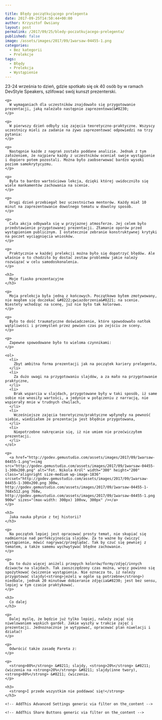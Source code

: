 ```yaml
---

title: Błędy początkującego prelegenta
date: 2017-09-25T14:50:44+00:00
author: Krzysztof Owsiany
layout: post
permalink: /2017/09/25/bledy-poczatkujacego-prelegenta/
published: false
image: /assets/images/2017/09/1warsaw-04455-1.png
categories:
  - Bez kategorii
  - Prelekcje
tags:
  - Błędy
  - Prelekcja
  - Wystąpienie
---
```


<div id="dslc-theme-content">
  <div id="dslc-theme-content-inner">
    <p>
      23-24 września to dzień, gdzie spotkało się ok 40 osób by w ramach DevStyle Speakers, szlifować swój kunszt prezenterski.
    </p>
    
    <p>
      W wymaganiach dla uczestników znajdowało się przygotowanie prezentacji, jaką należało następnie zaprezentować&#8230;
    </p>
  
  <!--break-->

    <p>
      W pierwszy dzień odbyły się zajęcia teoretyczno-praktyczne. Wszyscy uczestnicy mieli za zadanie na żywo zaprezentować odpowiedzi na trzy pytania:
    </p>
    
    <p>
      Następnie każde z nagrań zostało poddane analizie. Jednak z tym założeniem, że najpierw każdy z uczestników oceniał swoje wystąpienie i dopiero potem pozostali. Można było zaobserwować bardzo wysoki poziom samokrytycyzmu.
    </p>
    
    <p>
      Była to bardzo wartościowa lekcja, dzięki której uwidoczniło się wiele mankamentów zachowania na scenie.
    </p>
    
    <p>
      Drugi dzień przebiegał bez uczestnictwa mentorów. Każdy miał 10 minut na zaprezentowanie dowolnego tematu w dowolny sposób.
    </p>
    
    <p>
      Cała akcja odbywała się w przyjaznej atmosferze. Jej celem było przedstawienie przygotowanej prezentacji. Złamanie oporów przed wystąpieniem publicznym. I ostatecznie zebranie konstruktywnej krytyki na poczet wyciągnięcia wniosków.
    </p>
    
    <p>
      Praktycznie w każdej prelekcji można było się dopatrzyć błędów. Ale właśnie o to chodziło by dostać zestaw problemów jakie należy rozwiązać w celu samodoskonalenia.
    </p>
    
    <h3>
      Moje fiasko prezentacyjne
    </h3>
    
    <p>
      Moja prelekcja była jedną z końcowych. Początkowo byłem zmotywowany, nie mogłem się doczekać &#8222;gwiazdorzenia&#8221; na scenie. Niestety wchodząc na scenę, już nie było tak kolorowo.
    </p>
    
    <p>
      Było to dość traumatyczne doświadczenie, które spowodowało natłok wątpliwości i przemyśleń przez pewien czas po zejściu ze sceny.
    </p>
    
    <p>
      Zapewne spowodowane było to wieloma czynnikami:
    </p>
    
    <ol>
      <li>
        Zbyt ambitna forma prezentacji jak na początek kariery prelegenta,
      </li>
      <li>
        Za dużo uwagi na przygotowaniu slajdów, a za mało na przygotowanie praktyczne,
      </li>
      <li>
        Brak wsparcia w slajdach, przygotowane były w taki sposób, iż same sobie nie wnosiły wartości, a jedynie w połączeniu z narracją, nie wspierały mnie w trudnych chwilach,
      </li>
      <li>
        Wcześniejsze zajęcia teoretyczno/praktyczne wpłynęły na pewność siebie, wiedziałem że prezentacja jest błędnie przygotowana,
      </li>
      <li>
        Niepotrzebne nakręcanie się, iż nie umiem nie przećwiczyłem prezentacji.
      </li>
    </ol>
    
    <p>
      <a href="http://godev.gemustudio.com/assets/images/2017/09/1warsaw-04455-1.png"><img src="http://godev.gemustudio.com/assets/images/2017/09/1warsaw-04455-1-300x200.png" alt="Fot. Nikola Król" width="300" height="200" class="alignright size-medium wp-image-1836" srcset="http://godev.gemustudio.com/assets/images/2017/09/1warsaw-04455-1-300x200.png 300w, http://godev.gemustudio.com/assets/images/2017/09/1warsaw-04455-1-768x512.png 768w, http://godev.gemustudio.com/assets/images/2017/09/1warsaw-04455-1.png 900w" sizes="(max-width: 300px) 100vw, 300px" /></a>
    </p>
    
    <h3>
      Jaka nauka płynie z tej historii?
    </h3>
    
    <p>
      Na początek lepiej jest opracować prosty temat, nie skupiać się nadmiernie nad perfekcyjnością slajdów. Za to ważne by ćwiczyć wystąpienie, mówić nagrywać/przeglądać. Tak by czuć się pewniej z tematem, a także samemu wychwytywać błędne zachowanie.
    </p>
    
    <p>
      Da to dużo więcej aniżeli przepych kolorów/formy/zdjęć/innych dziwactw na slajdach. Tak zaoszczędzony czas można, wręcz powinno się spożytkować ćwiczenie wystąpienia. Nie oznacza to, iż należy przygotować slajdy(<strong>jeżeli w ogóle są potrzebne</strong>) niedbale, jednak 20 minutowe dobieranie zdjęcia&#8230; jest bez sensu, lepiej w tym czasie praktykować.
    </p>
    
    <h3>
      Co dalej
    </h3>
    
    <p>
      Dalej myślę, że będzie już tylko lepiej, należy zająć się niwelowaniem wąskich gardeł. Jakie wyszły w trakcie zajęć i prezentacji. Jednoznacznie je wytypować, opracować plan niwelacji i działać!
    </p>
    
    <p>
      Odwrócić także zasadę Pareta z:
    </p>
    
    <p>
      <strong>80%</strong> &#8211; slajdy, <strong>20%</strong> &#8211; ćwiczenia na <strong>20%</strong> &#8211; slajdy(inne twory), <strong>80%</strong> &#8211; ćwiczenia.
    </p>
    
    <h3>
      <strong>I przede wszystkim nie poddawać się!</strong>
    </h3>
    
    <!-- AddThis Advanced Settings generic via filter on the_content -->
    
    <!-- AddThis Share Buttons generic via filter on the_content -->
  </div>
</div>